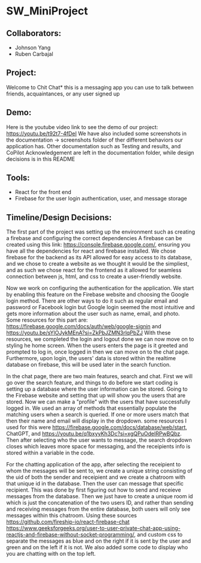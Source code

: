 # SW_MiniProject

## Collaborators: 
- Johnson Yang
- Ruben Carbajal 

## Project:
Welcome to Chit Chat* this is a messaging app you can use to talk between friends, acquaintances, or any user signed up

## Demo:
Here is the youtube video link to see the demo of our project: https://youtu.be/t92t7-4fDeI
We have also included some screenshots in the documentation -> screenshots folder of ther different behaviors our application has.
Other documentation such as Testing and results, and CoPilot Acknowledgement are left in the documentation folder, while design decisions is in this README

## Tools: 
- React for the front end 
- Firebase for the user login authentication, user, and message storage

## Timeline/Design Decisions: 
  The first part of the project was setting up the environment such as creating a firebase and configuring the correct dependencies 
A firebase can be created using this link: https://console.firebase.google.com/, ensuring you have all the dependencies for react and firebase installed. We chose firebase for the backend as its API allowed for easy access to its database, and we chose to create a website as we thought it would be the simpliest, and as such we chose react for the frontend as it allowed for seamless connection between js, html, and css to create a user-friendly website. 

  Now we work on configuring the authentication for the application. We start by enabling this feature on the Firebase website and choosing the Google login method. There are other ways to do it such as regular email and password or Facebook login but Google login seemed the most intuitive and gets more information about the user such as 
name, email, and photo. Some resources for this part are: https://firebase.google.com/docs/auth/web/google-signin and https://youtu.be/sYlOJykMEnA?si=ZkPbJZMN3rlqPbZJ
With these resources, we completed the login and logout done we can now move on to styling he home screen. When the users enters the page is it greeted and prompted to log in, 
once logged in then we can move on to the chat page. Furthermore, upon login, the users' data is stored within the realtime database on firebase, this will be used later in the search function.

  In the chat page, there are two main features, search and chat. First we will go over the search feature, and things to do before we start coding is setting up a database where
the user information can be stored. Going to the Firebase website and setting that up will show you the users that are stored. Now we can make a "profile" with the users that have
successfully logged in. We used an array of methods that essentially populate the matching users when a search is queried. If one or more users match that then their name and email will display in the dropdown. some resources I used for this were https://firebase.google.com/docs/database/web/start, ChatGPT, and https://youtu.be/q1bxyyKh3Dc?si=xgQPuOdeIRPwBQbz. Then after selecting who the user wants to message, the search dropdown closes which leaves more space for messaging, and the receipients info is stored within a variable in the code. 

For the chatting application of the app, after selecting the receipient to whom the messages will be sent to, we create a unique string consisting of the uid of both the sender and receipient and we create a chatroom with that unique id in the database. Then the user can message that specific recipient. This was done by first figuring out how to send and receieve messages from the database. Then we just have to create a unique room id which is just the concatenation of the two users ID, and rather than sending and receiving messages from the entire database, both users will only see messages within this chatroom. Using these sources https://github.com/fireship-io/react-firebase-chat https://www.geeksforgeeks.org/user-to-user-private-chat-app-using-reactjs-and-firebase-without-socket-programming/, and custom css to separate the messages as blue and on the right if it is sent by the user and green and on the left if it is not. We also added some code to display who you are chatting with on the top left.

  


